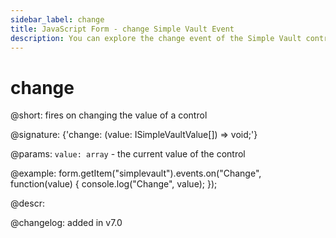 ```yaml
---
sidebar_label: change
title: JavaScript Form - change Simple Vault Event 
description: You can explore the change event of the Simple Vault control of Form in the documentation of the DHTMLX JavaScript UI library. Browse developer guides and API reference, try out code examples and live demos, and download a free 30-day evaluation version of DHTMLX Suite 7.
---
```


# change

@short: fires on changing the value of a control

@signature: {'change: (value: ISimpleVaultValue[]) => void;'} 

@params:
`value: array` - the current value of the control

@example:
form.getItem("simplevault").events.on("Change", function(value) {
    console.log("Change", value);
});

@descr:

@changelog: added in v7.0
